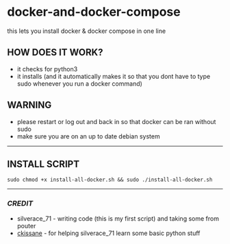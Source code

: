 # **docker-and-docker-compose**
this lets you install docker &amp; docker compose in one line

## HOW DOES IT WORK?
- it checks for python3
- it installs (and it automatically makes it so that you dont have to type sudo whenever you run a docker command)

## WARNING
- please restart or log out and back in so that docker can be ran without sudo
- make sure you are on an up to date debian system

---
## **INSTALL SCRIPT**
```
sudo chmod +x install-all-docker.sh && sudo ./install-all-docker.sh
```
---
### ***CREDIT***
- silverace_71 - writing code (this is my first script) and taking some from pouter
- [ckissane](https://github.com/ckissane) - for helping silverace_71 learn some basic python stuff